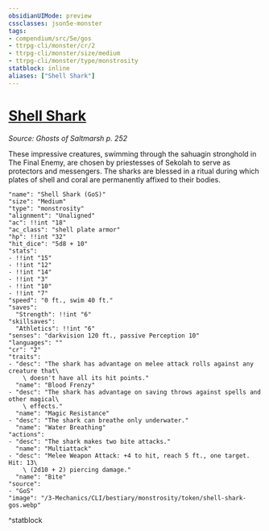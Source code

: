 ```yaml
---
obsidianUIMode: preview
cssclasses: json5e-monster
tags:
- compendium/src/5e/gos
- ttrpg-cli/monster/cr/2
- ttrpg-cli/monster/size/medium
- ttrpg-cli/monster/type/monstrosity
statblock: inline
aliases: ["Shell Shark"]
---
```

# [Shell Shark](3-Mechanics\CLI\bestiary\monstrosity/shell-shark-gos.md)
*Source: Ghosts of Saltmarsh p. 252*  

These impressive creatures, swimming through the sahuagin stronghold in The Final Enemy, are chosen by priestesses of Sekolah to serve as protectors and messengers. The sharks are blessed in a ritual during which plates of shell and coral are permanently affixed to their bodies.

```statblock
"name": "Shell Shark (GoS)"
"size": "Medium"
"type": "monstrosity"
"alignment": "Unaligned"
"ac": !!int "18"
"ac_class": "shell plate armor"
"hp": !!int "32"
"hit_dice": "5d8 + 10"
"stats":
- !!int "15"
- !!int "12"
- !!int "14"
- !!int "3"
- !!int "10"
- !!int "7"
"speed": "0 ft., swim 40 ft."
"saves":
  "Strength": !!int "6"
"skillsaves":
  "Athletics": !!int "6"
"senses": "darkvision 120 ft., passive Perception 10"
"languages": ""
"cr": "2"
"traits":
- "desc": "The shark has advantage on melee attack rolls against any creature that\
    \ doesn't have all its hit points."
  "name": "Blood Frenzy"
- "desc": "The shark has advantage on saving throws against spells and other magical\
    \ effects."
  "name": "Magic Resistance"
- "desc": "The shark can breathe only underwater."
  "name": "Water Breathing"
"actions":
- "desc": "The shark makes two bite attacks."
  "name": "Multiattack"
- "desc": "Melee Weapon Attack: +4 to hit, reach 5 ft., one target. Hit: 13\
    \ (2d10 + 2) piercing damage."
  "name": "Bite"
"source":
- "GoS"
"image": "/3-Mechanics/CLI/bestiary/monstrosity/token/shell-shark-gos.webp"
```
^statblock